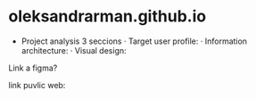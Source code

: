 # oleksandrarman.github.io

- Project analysis
3 seccions
  · Target user profile:
  · Information architecture:
  · Visual design:
  
Link a figma?

link puvlic web:
